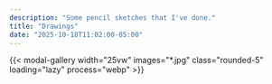 ```yaml
---
description: "Some pencil sketches that I've done."
title: "Drawings"
date: "2025-10-18T11:02:00-05:00"
---
```

<div style="display: flex; flex-wrap: wrap; gap: 1rem; justify-content: flex-start;">
    {{< modal-gallery width="25vw" images="*.jpg" class="rounded-5" loading="lazy" process="webp" >}}
</div>
